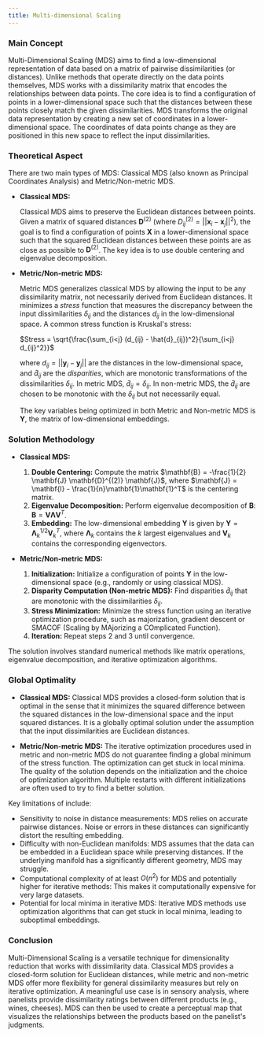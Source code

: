 ```yaml
---
title: Multi-dimensional Scaling
---
```


### Main Concept

Multi-Dimensional Scaling (MDS) aims to find a low-dimensional representation of data based on a matrix of pairwise dissimilarities (or distances). Unlike methods that operate directly on the data points themselves, MDS works with a dissimilarity matrix that encodes the relationships between data points. The core idea is to find a configuration of points in a lower-dimensional space such that the distances between these points closely match the given dissimilarities. MDS transforms the original data representation by creating a new set of coordinates in a lower-dimensional space. The coordinates of data points change as they are positioned in this new space to reflect the input dissimilarities.

### Theoretical Aspect

There are two main types of MDS: Classical MDS (also known as Principal Coordinates Analysis) and Metric/Non-metric MDS.

*   **Classical MDS:**

    Classical MDS aims to preserve the Euclidean distances between points. Given a matrix of squared distances $\mathbf{D}^{(2)}$ (where $D_{ij}^{(2)} = ||\mathbf{x}_i - \mathbf{x}_j||^2$), the goal is to find a configuration of points $\mathbf{X}$ in a lower-dimensional space such that the squared Euclidean distances between these points are as close as possible to $\mathbf{D}^{(2)}$. The key idea is to use double centering and eigenvalue decomposition.

*   **Metric/Non-metric MDS:**

    Metric MDS generalizes classical MDS by allowing the input to be any dissimilarity matrix, not necessarily derived from Euclidean distances. It minimizes a *stress* function that measures the discrepancy between the input dissimilarities $\delta_{ij}$ and the distances $d_{ij}$ in the low-dimensional space. A common stress function is Kruskal's stress:

    $Stress = \sqrt{\frac{\sum_{i<j} (d_{ij} - \hat{d}_{ij})^2}{\sum_{i<j} d_{ij}^2}}$

    where $d_{ij} = ||\mathbf{y}_i - \mathbf{y}_j||$ are the distances in the low-dimensional space, and $\hat{d}_{ij}$ are the *disparities*, which are monotonic transformations of the dissimilarities $\delta_{ij}$. In metric MDS, $\hat{d}_{ij} = \delta_{ij}$. In non-metric MDS, the $\hat{d}_{ij}$ are chosen to be monotonic with the $\delta_{ij}$ but not necessarily equal.

    The key variables being optimized in both Metric and Non-metric MDS is $\mathbf{Y}$, the matrix of low-dimensional embeddings.

### Solution Methodology

*   **Classical MDS:**

    1.  **Double Centering:** Compute the matrix $\mathbf{B} = -\frac{1}{2} \mathbf{J} \mathbf{D}^{(2)} \mathbf{J}$, where $\mathbf{J} = \mathbf{I} - \frac{1}{n}\mathbf{1}\mathbf{1}^T$ is the centering matrix.
    2.  **Eigenvalue Decomposition:** Perform eigenvalue decomposition of $\mathbf{B}$: $\mathbf{B} = \mathbf{V} \mathbf{\Lambda} \mathbf{V}^T$.
    3.  **Embedding:** The low-dimensional embedding $\mathbf{Y}$ is given by $\mathbf{Y} = \mathbf{\Lambda}_k^{1/2} \mathbf{V}_k^T$, where $\mathbf{\Lambda}_k$ contains the $k$ largest eigenvalues and $\mathbf{V}_k$ contains the corresponding eigenvectors.

*   **Metric/Non-metric MDS:**

    1.  **Initialization:** Initialize a configuration of points $\mathbf{Y}$ in the low-dimensional space (e.g., randomly or using classical MDS).
    2.  **Disparity Computation (Non-metric MDS):** Find disparities $\hat{d}_{ij}$ that are monotonic with the dissimilarities $\delta_{ij}$.
    3.  **Stress Minimization:** Minimize the stress function using an iterative optimization procedure, such as majorization, gradient descent or SMACOF (Scaling by MAjorizing a COmplicated Function).
    4.  **Iteration:** Repeat steps 2 and 3 until convergence.

The solution involves standard numerical methods like matrix operations, eigenvalue decomposition, and iterative optimization algorithms.

### Global Optimality

*   **Classical MDS:** Classical MDS provides a closed-form solution that is optimal in the sense that it minimizes the squared difference between the squared distances in the low-dimensional space and the input squared distances. It is a globally optimal solution under the assumption that the input dissimilarities are Euclidean distances.

*   **Metric/Non-metric MDS:** The iterative optimization procedures used in metric and non-metric MDS do not guarantee finding a global minimum of the stress function. The optimization can get stuck in local minima. The quality of the solution depends on the initialization and the choice of optimization algorithm. Multiple restarts with different initializations are often used to try to find a better solution.

Key limitations of include:
- Sensitivity to noise in distance measurements: MDS relies on accurate pairwise distances. Noise or errors in these distances can significantly distort the resulting embedding.
- Difficulty with non-Euclidean manifolds: MDS assumes that the data can be embedded in a Euclidean space while preserving distances. If the underlying manifold has a significantly different geometry, MDS may struggle.
- Computational complexity of at least $O(n^2)$ for MDS and potentially higher for iterative methods: This makes it computationally expensive for very large datasets.
- Potential for local minima in iterative MDS: Iterative MDS methods use optimization algorithms that can get stuck in local minima, leading to suboptimal embeddings.

### Conclusion

Multi-Dimensional Scaling is a versatile technique for dimensionality reduction that works with dissimilarity data. Classical MDS provides a closed-form solution for Euclidean distances, while metric and non-metric MDS offer more flexibility for general dissimilarity measures but rely on iterative optimization. A meaningful use case is in sensory analysis, where panelists provide dissimilarity ratings between different products (e.g., wines, cheeses). MDS can then be used to create a perceptual map that visualizes the relationships between the products based on the panelist's judgments.
